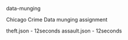 data-munging

Chicago Crime Data munging assignment

theft.json - 12seconds
assault.json - 12seconds
